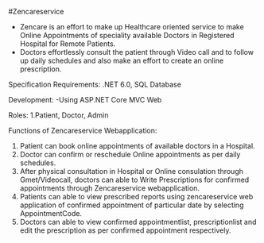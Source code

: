 #Zencareservice
-  Zencare is an effort to make up Healthcare oriented service to make Online Appointments of speciality available Doctors in Registered Hospital for Remote Patients.
-  Doctors effortlessly consult the patient  through  Video call and to follow up daily schedules and also make an effort to create an online prescription.
  

Specification Requirements:
.NET 6.0, SQL Database

Development:
-Using ASP.NET Core MVC Web  

Roles:
1.Patient, Doctor, Admin

Functions of Zencareservice Webapplication:
1. Patient can book online appointments of available doctors in a Hospital.
2. Doctor can confirm or reschedule  Online appointments as per daily schedules.
3. After physical consultation in Hospital or Online consulation through Gmet/Videocall, doctors can able to Write Prescriptions for confirmed appointments through Zencareservice webapplication.
4. Patients can able to view prescribed reports using zencareservice web application of confirmed appointment of particular date by selecting AppointmentCode.
5. Doctors can able to  view confirmed appointmentlist, prescriptionlist and edit the prescription as per confirmed appointment respectively.



